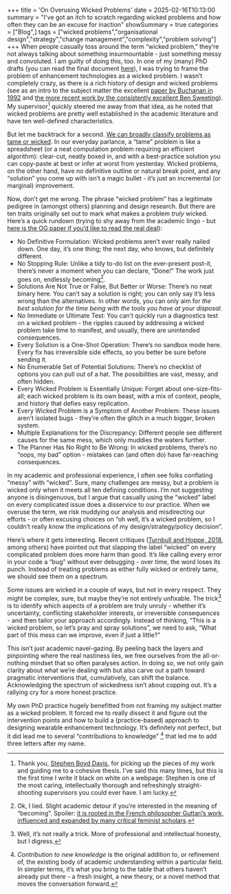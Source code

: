 +++
title = 'On Overusing Wicked Problems'
date = 2025-02-16T10:13:00
summary = "I've got an itch to scratch regarding wicked problems and how often they can be an excuse for inaction"
showSummary = true
categories = ["Blog",]
tags = ["wicked problems","organisational design","strategy","change management","complexity","problem solving"]
+++
When people casually toss around the term “wicked problem,” they’re not always talking about something insurmountable - just something messy and convoluted. I am guilty of doing this, too. In one of my (many) PhD drafts (you can read the final document [here](https://researchonline.rca.ac.uk/6303/)), I was trying to frame the problem of enhancement technologies as a wicked problem. I wasn’t completely crazy, as there is a rich history of design and wicked problems (see as an intro to the subject matter the excellent [paper by Buchanan in 1992](https://www.jstor.org/stable/1511637) and [the more recent work by the consistently excellent Ben Sweeting](https://link.springer.com/chapter/10.1007/978-4-431-55639-8_5)). My supervisor[^1] quickly steered me away from that idea, as he noted that wicked problems are pretty well established in the academic literature and have ten well-defined characteristics. 

But let me backtrack for a second. [We can broadly classify problems as tame or wicked](https://www.tandfonline.com/doi/abs/10.1080/14649350802041654). In our everyday parlance, a “tame” problem is like a spreadsheet (or a neat computation problem requiring an efficient algorithm): clear-cut, neatly boxed in, and with a best-practice solution you can copy-paste at best or infer at worst from yesterday. Wicked problems, on the other hand, have no definitive outline or natural break point, and any “solution” you come up with isn’t a magic bullet - it’s just an incremental (or marginal) improvement.

Now, don’t get me wrong. The phrase “wicked problem” has a legitimate pedigree in (amongst others) planning and design research. But there are ten traits originally set out to mark what makes a problem _truly_ wicked. Here’s a quick rundown (trying to shy away from the academic lingo - but [here is the OG paper if you’d like to read the real deal](https://www.jstor.org/stable/4531523)):
- No Definitive Formulation: Wicked problems aren’t ever really nailed down. One day, it’s one thing; the next day, who knows, but definitely different.
- No Stopping Rule: Unlike a tidy to-do list on the ever-present post-it, there’s never a moment when you can declare, “Done!” The work just goes on, endlessly becoming[^2].
- Solutions Are Not True or False, But Better or Worse: There’s no neat binary here. You can’t say a solution is right; you can only say it’s less wrong than the alternatives. In other words, you can only aim for _the best solution for the time being with the tools you have at your disposal_.
- No Immediate or Ultimate Test: You can’t quickly run a diagnostics test on a wicked problem - the ripples caused by addressing a wicked problem take time to manifest, and usually, there are unintended consequences.
- Every Solution is a One-Shot Operation: There’s no sandbox mode here. Every fix has irreversible side effects, so you better be sure before sending it.
- No Enumerable Set of Potential Solutions: There’s no checklist of options you can pull out of a hat. The possibilities are vast, messy, and often hidden.
- Every Wicked Problem is Essentially Unique: Forget about one-size-fits-all; each wicked problem is its own beast, with a mix of context, people, and history that defies easy replication.
- Every Wicked Problem is a Symptom of Another Problem: These issues aren’t isolated bugs - they’re often the glitch in a much bigger, broken system.
- Multiple Explanations for the Discrepancy: Different people see different causes for the same mess, which only muddies the waters further.
- The Planner Has No Right to Be Wrong: In wicked problems, there’s no “oops, my bad” option - mistakes can (and often do) have far-reaching consequences.

In my academic and professional experience, I often see folks conflating “messy” with “wicked”. Sure, many challenges are messy, but a problem is wicked only when it meets all ten defining conditions. I’m not suggesting anyone is disingenuous, but I argue that casually using the “wicked” label on every complicated issue does a disservice to our practice. When we overuse the term, we risk muddying our analysis and misdirecting our efforts - or often excusing choices on “oh well, it’s a wicked problem, so I couldn’t really know the implications of my design/strategy/policy decision”. 

Here’s where it gets interesting. Recent critiques ([Turnbull and Hoppe, 2018](https://www.tandfonline.com/doi/full/10.1080/14494035.2018.1488796), among others) have pointed out that slapping the label “wicked” on every complicated problem does more harm than good. It’s like calling every error in your code a “bug” without ever debugging - over time, the word loses its punch. Instead of treating problems as either fully wicked or entirely tame, we should see them on a spectrum.

Some issues are wicked in a couple of ways, but not in every respect. They might be complex, sure, but maybe they’re not entirely unfixable. The trick[^3] is to identify which aspects of a problem are truly unruly - whether it’s uncertainty, conflicting stakeholder interests, or irreversible consequences - and then tailor your approach accordingly. Instead of thinking, “This is a wicked problem, so let’s pray and spray solutions”, we need to ask, “What part of this mess can we improve, even if just a little?”

This isn’t just academic navel-gazing. By peeling back the layers and pinpointing where the real nastiness lies, we free ourselves from the all-or-nothing mindset that so often paralyses action. In doing so, we not only gain clarity about what we’re dealing with but also carve out a path toward pragmatic interventions that, cumulatively, can shift the balance. Acknowledging the spectrum of wickedness isn’t about copping out. It’s a rallying cry for a more honest practice. 

My own PhD practice hugely benefitted from not framing my subject matter as a wicked problem. It forced me to really dissect it and figure out the intervention points and how to build a (practice-based) approach to designing wearable enhancement technology. It’s definitely not perfect, but it did lead me to several “contributions to knowledge” [^4] that led me to add three letters after my name. 

[^1]: Thank you, [Stephen Boyd Davis](https://www.rca.ac.uk/more/staff/professor-stephen-boyd-davis/), for picking up the pieces of my work and guiding me to a cohesive thesis. I’ve said this many times, but this is the first time I write it black on white on a webpage: Stephen is one of the most caring, intellectually thorough and refreshingly straight-shooting supervisors you could ever have. I am lucky.

[^2]: Ok, I lied. Slight academic detour if you’re interested in the meaning of “becoming”. Spoiler: [it is rooted in the French philosopher Guttari’s work, influenced and expanded by many critical feminist scholars](https://link.springer.com/article/10.1023/A:1026036516963).

[^3]: Well, it’s not really a trick. More of professional and intellectual honesty, but I digress.

[^4]: _Contribution to new knowledge_ is the original addition to, or refinement of, the existing body of academic understanding within a particular field. In simpler terms, it’s what you bring to the table that others haven’t already put there - a fresh insight, a new theory, or a novel method that moves the conversation forward.